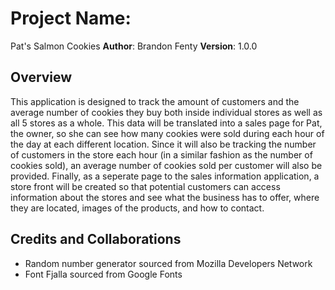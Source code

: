 # Project Name: 
Pat's Salmon Cookies
**Author**: Brandon Fenty
**Version**: 1.0.0 
​
## Overview

This application is designed to track the amount of customers and the average number of cookies they buy both inside individual stores as well as all 5 stores as a whole. This data will be translated into a sales page for Pat, the owner, so she can see how many cookies were sold during each hour of the day at each different location. Since it will also be tracking the number of customers in the store each hour (in a similar fashion as the number of cookies sold), an average number of cookies sold per customer will also be provided. Finally, as a seperate page to the sales information application, a store front will be created so that potential customers can access information about the stores and see what the business has to offer, where they are located, images of the products, and how to contact.
​
​
## Credits and Collaborations
- Random number generator sourced from Mozilla Developers Network
- Font Fjalla sourced from Google Fonts
